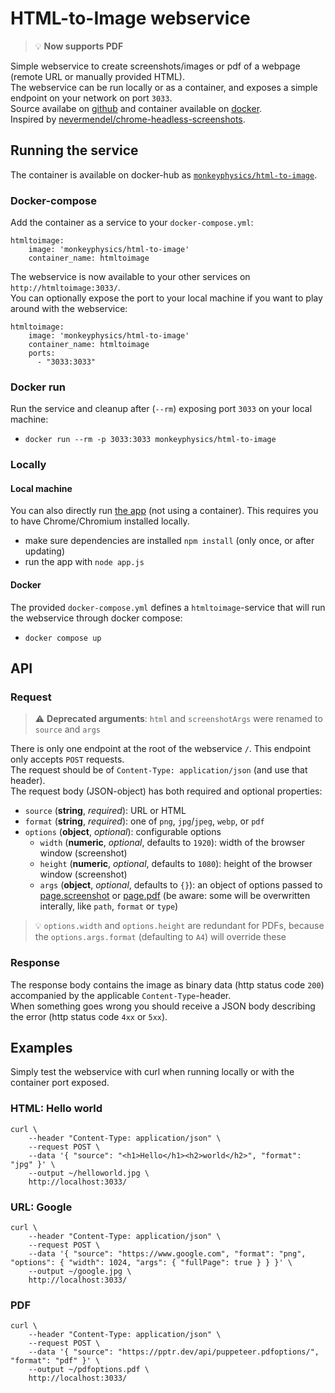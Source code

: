 # HTML-to-Image webservice
> 💡 **Now supports PDF**

Simple webservice to create screenshots/images or pdf of a webpage (remote URL or manually provided HTML).  
The webservice can be run locally or as a container, and exposes a simple endpoint on your network on port `3033`.  
Source availabe on [github](https://github.com/monkeyphysics/html-to-image) and container available on [docker](https://hub.docker.com/r/monkeyphysics/html-to-image).  
Inspired by [nevermendel/chrome-headless-screenshots](https://github.com/NeverMendel/chrome-headless-screenshots).

## Running the service
The container is available on docker-hub as [`monkeyphysics/html-to-image`](https://hub.docker.com/r/monkeyphysics/html-to-image).

### Docker-compose
Add the container as a service to your `docker-compose.yml`:
```
htmltoimage:
    image: 'monkeyphysics/html-to-image'
    container_name: htmltoimage
```
The webservice is now available to your other services on `http://htmltoimage:3033/`.  
You can optionally expose the port to your local machine if you want to play around with the webservice:
```
htmltoimage:
    image: 'monkeyphysics/html-to-image'
    container_name: htmltoimage
    ports:
      - "3033:3033"
```

### Docker run
Run the service and cleanup after (`--rm`) exposing port `3033` on your local machine:
- `docker run --rm -p 3033:3033 monkeyphysics/html-to-image`

### Locally

#### Local machine
You can also directly run [the app](https://github.com/monkeyphysics/html-to-image) (not using a container). This requires you to have Chrome/Chromium installed locally.
- make sure dependencies are installed `npm install` (only once, or after updating)
- run the app with `node app.js`

#### Docker
The provided `docker-compose.yml` defines a `htmltoimage`-service that will run the webservice through docker compose:
- `docker compose up`

## API
### Request
> ⚠️ **Deprecated arguments**: `html` and `screenshotArgs` were renamed to `source` and `args`

There is only one endpoint at the root of the webservice `/`. This endpoint only accepts `POST` requests.  
The request should be of `Content-Type: application/json` (and use that header).  
The request body (JSON-object) has both required and optional properties:
- `source` (**string**, _required_): URL or HTML
- `format` (**string**, _required_): one of `png`, `jpg`/`jpeg`, `webp`, or `pdf`
- `options` (**object**, _optional_): configurable options
  - `width` (**numeric**, _optional_, defaults to `1920`): width of the browser window (screenshot)
  - `height` (**numeric**, _optional_, defaults to `1080`): height of the browser window (screenshot)
  - `args` (**object**, _optional_, defaults to `{}`): an object of options passed to [page.screenshot](https://pptr.dev/api/puppeteer.screenshotoptions/) or [page.pdf](https://pptr.dev/api/puppeteer.pdfoptions/) (be aware: some will be overwritten interally, like `path`, `format` or `type`)

> 💡 `options.width` and `options.height` are redundant for PDFs, because the `options.args.format` (defaulting to `A4`) will override these


### Response
The response body contains the image as binary data (http status code `200`) accompanied by the applicable `Content-Type`-header.  
When something goes wrong you should receive a JSON body describing the error (http status code `4xx` or `5xx`).

## Examples
Simply test the webservice with curl when running locally or with the container port exposed.

### HTML: Hello world 
```
curl \
    --header "Content-Type: application/json" \
    --request POST \
    --data '{ "source": "<h1>Hello</h1><h2>world</h2>", "format": "jpg" }' \
    --output ~/helloworld.jpg \
    http://localhost:3033/
```

### URL: Google
```
curl \
    --header "Content-Type: application/json" \
    --request POST \
    --data '{ "source": "https://www.google.com", "format": "png", "options": { "width": 1024, "args": { "fullPage": true } } }' \
    --output ~/google.jpg \
    http://localhost:3033/
```

### PDF
```
curl \
    --header "Content-Type: application/json" \
    --request POST \
    --data '{ "source": "https://pptr.dev/api/puppeteer.pdfoptions/", "format": "pdf" }' \
    --output ~/pdfoptions.pdf \
    http://localhost:3033/
```
